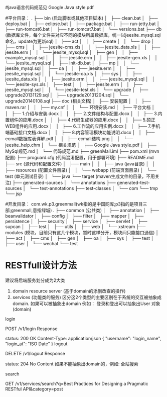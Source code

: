 #java语言代码规范见 Google Java style.pdf

#平台目录：
.
├── bin                                 (启动脚本或其他项目脚本)
│   ├── clean.bat
│   ├── deploy.bat
│   ├── eclipse.bat
│   ├── package.bat
│   ├── run-jetty.bat
│   ├── run-tomcat6.bat
│   ├── run-tomcat7.bat
│   └── versions.bat
├── db                                  (数据库文件，每个文件夹对应不同的模块所属数据库，统一以jeesite_mysql.sql命名，update为更新sql)
│   ├── act
│   │   ├── create
│   │   └── drop
│   ├── cms
│   │   ├── jeesite-cms.xls
│   │   ├── jeesite_data.xls
│   │   ├── jeesite.erm
│   │   └── jeesite_mysql.sql
│   ├── gen
│   │   ├── example_mysql.sql
│   │   ├── jeesite.erm
│   │   ├── jeesite-gen.xls
│   │   └── jeesite_mysql.sql
│   ├── init-db.bat
│   ├── mp
│   │   └── jeesite_mysql.sql
│   ├── oa
│   │   ├── jeesite.erm
│   │   ├── jeesite_mysql.sql
│   │   └── jeesite-oa.xls
│   ├── sys
│   │   ├── jeesite_data.xls
│   │   ├── jeesite.erm
│   │   ├── jeesite_mysql.sql
│   │   └── jeesite-sys.xls
│   ├── test
│   │   ├── jeesite.erm
│   │   ├── jeesite_mysql.sql
│   │   └── jeesite-test.xls
│   └── upgrade
│       ├── upgrade20131129.sql
│       ├── upgrade20131204.sql
│       └── upgrade20140108.sql
├── doc                             (相关文档)
│   ├── 安装配置
│   │   ├── maven.rar
│   │   ├── my.cnf
│   │   └── 环境安装.md
│   ├── 平台文档
│   │   ├── 1.介绍与安装.docx
│   │   ├── 2.文件结构与配置.docx
│   │   ├── 3.内置组件的应用.docx
│   │   ├── 4.代码生成器的应用.docx
│   │   ├── 5.硕正WEB组件的应用.docx
│   │   ├── 6.工作流的应用实例.docx
│   │   ├── 7.手机端基础接口文档.docx
│   │   ├── 8.内容管理模块功能说明.docx
│   │   ├── ecmall数据库表详解.pdf
│   │   ├── ecmall结构.png
│   │   └── jeesite_help.chm
│   └── 相关规范
│       ├── Google Java style.pdf
│       ├── MySql规范.md
│       └── 代码规范.md
├── greenMall.iml
├── pom.xml                         (mvn配置)
├── proguard.cfg                    (代码混淆配置，用于部署环境)
├── README.md
├── src                             (源代码和配置文件)
│   ├── main 
│   │   ├── java                    (java目录)
│   │   ├── resources               (配置文件目录)
│   │   └── webapp                  (前端页面目录)
│   └── test                        (单元测试目录)
│       └── java
└── target                          (maven生成文件的目录，不用关注)
    ├── generated-sources
    │   └── annotations
    ├── generated-test-sources
    │   └── test-annotations
    ├── test-classes
    │   └── com
    └── tmp
        └── jsp


#开发目录：
com.wk.p3.greenmall(wk指的是中国网库;p3指的是项目三部;greenmall,意指绿城)
.
├── common (公共类)
│   ├── annotation
│   ├── beanvalidator
│   ├── config
│   ├── filter
│   ├── mapper
│   ├── persistence
│   ├── security
│   ├── service
│   ├── servlet
│   ├── supcan
│   ├── test
│   ├── utils
│   ├── web
│   └── xstream
├── modules (模块，目前只有这几个模块，暂时这样分开，模块间只能接口通信)
│   ├── act
│   ├── cms
│   ├── gen
│   ├── oa
│   ├── sys
│   ├── test
│   ├── user
│   └── wechat
└── test


# RESTfull设计方法

建议将后端服务划分成为2大类
1. domain resource server (基于domain的添删改查的操作)
2. services (功能类的服务)
区分这2个类型的主要区别在于系统的交互被抽象成domain.
如果可以被抽象出domain 例如：
登录和登出可以抽象出User 对象(domain)

login

POST /v1/login
Response

status: 200 OK
Content-Type: application/json
{
    "username": "login_name",
    "login_at": "ISO Date"
}
logout

DELETE /v1/logout
Response

status: 204 No Content
如果不能抽象出domain的，例如: 全站搜索

search

GET /v1/services/search?q=Best Practices for Designing a Pragmatic RESTful API&category=post